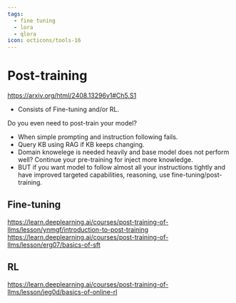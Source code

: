 ```yaml
---
tags:
  - fine tuning
  - lora
  - qlora
icon: octicons/tools-16
---
```


# Post-training

https://arxiv.org/html/2408.13296v1#Ch5.S1

* Consists of Fine-tuning and/or RL.


Do you even need to post-train your model?
* When simple prompting and instruction following fails.
* Query KB using RAG if KB keeps changing.
* Domain knowelege is needed heavily and base model does not perform well? Continue your pre-training for inject more knowledge.
* BUT if you want model to follow almost all your instructions tightly and have improved targeted capabilities, reasoning, use fine-tuning/post-training.

## Fine-tuning

https://learn.deeplearning.ai/courses/post-training-of-llms/lesson/ynmgf/introduction-to-post-training
https://learn.deeplearning.ai/courses/post-training-of-llms/lesson/erg07/basics-of-sft

## RL

https://learn.deeplearning.ai/courses/post-training-of-llms/lesson/jeg0d/basics-of-online-rl